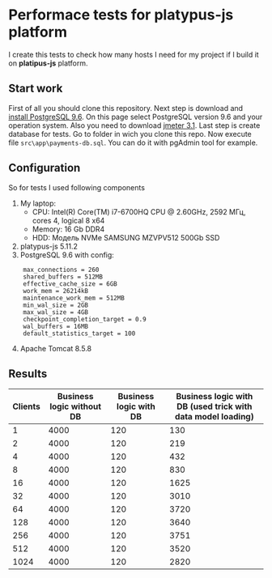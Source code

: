 # Performace tests for platypus-js platform
I create this tests to check how many hosts I need for my project if I build it on **platipus-js** platform.

## Start work
First of all you should clone this repository. Next step is download and [install PostgreSQL 9.6](https://www.enterprisedb.com/downloads/postgres-postgresql-downloads#windows). On this page select PostgreSQL version 9.6 and your operation system. Also you need to download [jmeter 3.1](http://apache-mirror.rbc.ru/pub/apache//jmeter/binaries/apache-jmeter-3.1.zip).
Last step is create database for tests. Go to folder in wich you clone this repo. Now execute file `src\app\payments-db.sql`. You can do it with pgAdmin tool for example.

## Configuration
So for tests I used following components
1. My laptop:
   - CPU: Intel(R) Core(TM) i7-6700HQ CPU @ 2.60GHz, 2592 МГц, cores 4, logical 8 x64
   - Memory: 16 Gb DDR4
   - HDD: Модель	NVMe SAMSUNG MZVPV512 500Gb SSD
2. platypus-js 5.11.2
3. PostgreSQL 9.6 with config:
```
    max_connections = 260
    shared_buffers = 512MB
    effective_cache_size = 6GB
    work_mem = 26214kB
    maintenance_work_mem = 512MB
    min_wal_size = 2GB
    max_wal_size = 4GB
    checkpoint_completion_target = 0.9
    wal_buffers = 16MB
    default_statistics_target = 100
```
4. Apache Tomcat 8.5.8 

## Results

 Clients       | Business logic  without DB | Business logic with DB | Business logic with DB (used trick with data model loading)       
 ------------- | -------------------------- | ---------------------- | ---------------------------------------------------------- 
  1            |   4000                     |  120                   |     130                     
  2            |   4000                     |  120                   |     219                     
  4            |   4000                     |  120                   |     432                     
  8            |   4000                     |  120                   |     830                     
  16           |   4000                     |  120                   |     1625                     
  32           |   4000                     |  120                   |     3010                     
  64           |   4000                     |  120                   |     3720                     
  128          |   4000                     |  120                   |     3640                     
  256          |   4000                     |  120                   |     3751                     
  512          |   4000                     |  120                   |     3520                     
  1024         |   4000                     |  120                   |     2820                     
